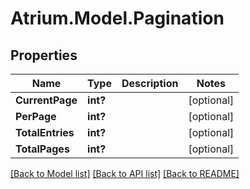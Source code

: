 # Atrium.Model.Pagination
## Properties

Name | Type | Description | Notes
------------ | ------------- | ------------- | -------------
**CurrentPage** | **int?** |  | [optional] 
**PerPage** | **int?** |  | [optional] 
**TotalEntries** | **int?** |  | [optional] 
**TotalPages** | **int?** |  | [optional] 

[[Back to Model list]](../README.md#documentation-for-models) [[Back to API list]](../README.md#documentation-for-api-endpoints) [[Back to README]](../README.md)

